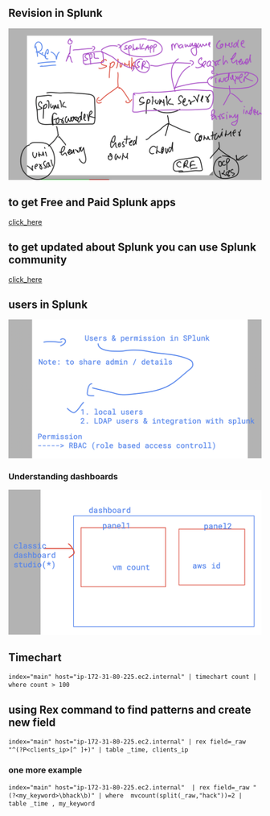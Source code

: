 ## Revision in Splunk 

<img src="splunkrev.png">

## to get Free and Paid Splunk apps 

[click_here](https://splunkbase.splunk.com/)

## to get updated about Splunk you can use Splunk community 

[click_here](https://community.splunk.com/)

## users in Splunk 

<img src="user1.png">

### Understanding dashboards 

<img src="dash1.png">

## Timechart 

```
index="main" host="ip-172-31-80-225.ec2.internal" | timechart count | where count > 100
```


## using Rex command to find patterns and create new field 

```
index="main" host="ip-172-31-80-225.ec2.internal" | rex field=_raw "^(?P<clients_ip>[^ ]+)" | table _time, clients_ip
```

### one more example 

```
index="main" host="ip-172-31-80-225.ec2.internal"  | rex field=_raw "(?<my_keyword>\bhack\b)" | where  mvcount(split(_raw,"hack"))=2 | table _time , my_keyword
```

